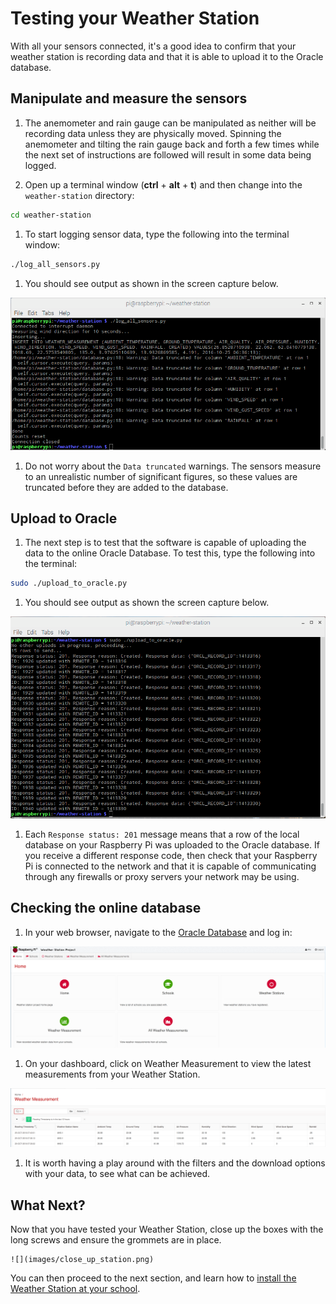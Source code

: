 # Testing your Weather Station

With all your sensors connected, it's a good idea to confirm that your weather station is recording data and that it is able to upload it to the Oracle database.

## Manipulate and measure the sensors
1. The anemometer and rain gauge can be manipulated as neither will be recording data unless they are physically moved. Spinning the anemometer and tilting the rain gauge back and forth a few times while the next set of instructions are followed will result in some data being logged. 

1. Open up a terminal window (**ctrl** + **alt** + **t**) and then change into the `weather-station` directory:

  ```bash
  cd weather-station
  ```

1. To start logging sensor data, type the following into the terminal window:

  ```bash
  ./log_all_sensors.py
  ```

1. You should see output as shown in the screen capture below.

  ![](images/test_01.png)

1. Do not worry about the `Data truncated` warnings. The sensors measure to an unrealistic number of significant figures, so these values are truncated before they are added to the database.

## Upload to Oracle

1. The next step is to test that the software is capable of uploading the data to the online Oracle Database. To test this, type the following into the terminal:

  ```bash
  sudo ./upload_to_oracle.py
  ```

1. You should see output as shown the screen capture below.

  ![](images/test_02.png)

1. Each `Response status: 201` message means that a row of the local database on your Raspberry Pi was uploaded to the Oracle database. If you receive a different response code, then check that your Raspberry Pi is connected to the network and that it is capable of communicating through any firewalls or proxy servers your network may be using.

## Checking the online database

1. In your web browser, navigate to the [Oracle Database](https://apex.oracle.com/pls/apex/f?p=81290:LOGIN_DESKTOP:0:::::&tz=1:00) and log in:

  ![](images/test_03.png)

1. On your dashboard, click on Weather Measurement to view the latest measurements from your Weather Station.

  ![](images/test_04.png)

1. It is worth having a play around with the filters and the download options with your data, to see what can be achieved.

## What Next?

Now that you have tested your Weather Station, close up the boxes with the long screws and ensure the grommets are in place. 

	![](images/close_up_station.png)

You can then proceed to the next section, and learn how to [install the Weather Station at your school](siting.md).
